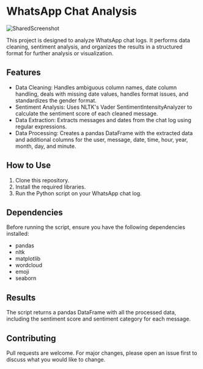 # WhatsApp Chat Analysis

![SharedScreenshot](https://github.com/jeryrepo/ChatAnalyser/assets/142509067/d76efd26-cc6d-473e-b4ae-c6479fd284db)

This project is designed to analyze WhatsApp chat logs. It performs data cleaning, sentiment analysis, and organizes the results in a structured format for further analysis or visualization.

## Features

- Data Cleaning: Handles ambiguous column names, date column handling, deals with missing date values, handles format issues, and standardizes the gender format.
- Sentiment Analysis: Uses NLTK's Vader SentimentIntensityAnalyzer to calculate the sentiment score of each cleaned message.
- Data Extraction: Extracts messages and dates from the chat log using regular expressions.
- Data Processing: Creates a pandas DataFrame with the extracted data and additional columns for the user, message, date, time, hour, year, month, day, and minute.

## How to Use

1. Clone this repository.
2. Install the required libraries.
3. Run the Python script on your WhatsApp chat log.

## Dependencies
Before running the script, ensure you have the following dependencies installed:
- pandas
- nltk
- matplotlib
- wordcloud
- emoji
- seaborn

## Results

The script returns a pandas DataFrame with all the processed data, including the sentiment score and sentiment category for each message.

## Contributing

Pull requests are welcome. For major changes, please open an issue first to discuss what you would like to change.
